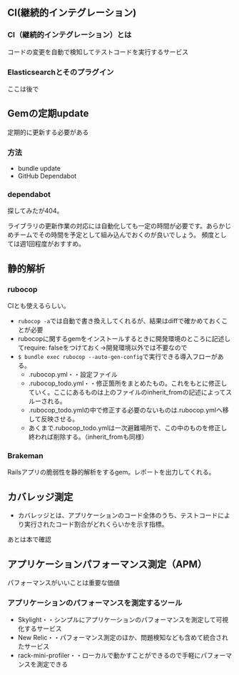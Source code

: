 ## CI(継続的インテグレーション)
### CI（継続的インテグレーション）とは
コードの変更を自動で検知してテストコードを実行するサービス
### Elasticsearchとそのプラグイン
ここは後で

## Gemの定期update
定期的に更新する必要がある
### 方法
-  bundle update
-  GitHub Dependabot
### dependabot
探してみたが404。

ライブラリの更新作業の対応には自動化しても一定の時間が必要です。あらかじめチームでその時間を予定として組み込んでおくのが良いでしょう。
頻度としては週1回程度がおすすめ。

## 静的解析
### rubocop
CIとも使えるらしい。
- `rubocop -a`では自動で書き換えしてくれるが、結果はdiffで確かめておくことが必要
- rubocopに関するgemをインストールするときに開発環境のところに記述してrequire: falseをつけておく→開発環境以外では不要なので
- `$ bundle exec rubocop --auto-gen-config`で実行できる導入フローがある。
  - .rubocop.yml・・設定ファイル
  - .rubocop_todo.yml・・修正箇所をまとめたもの。これをもとに修正していく。ここにあるものは上のファイルのinherit_fromの記述によってスルーされる。
  - .rubocop_todo.ymlの中で修正する必要のないものは.rubocop.ymlへ移して反映させる。
  - あくまで.rubocop_todo.ymlは一次避難場所で、この中のものを修正し終われば削除する。（inherit_fromも同様）

### Brakeman
Railsアプリの脆弱性を静的解析をするgem。レポートを出力してくれる。

## カバレッジ測定
- カバレッジとは、アプリケーションのコード全体のうち、テストコードにより実行されたコード割合がどれくらいかを示す指標。

あとは本で確認

## アプリケーションパフォーマンス測定（APM）
パフォーマンスがいいことは重要な価値
### アプリケーションのパフォーマンスを測定するツール
- Skylight・・シンプルにアプリケーションのパフォーマンスを測定して可視化するサービス
- New Relic・・パフォーマンス測定のほか、問題検知なども含めて統合されたサービス
- rack-mini-profiler・・ローカルで動かすことができるので手軽にパフォーマンスを測定できる

